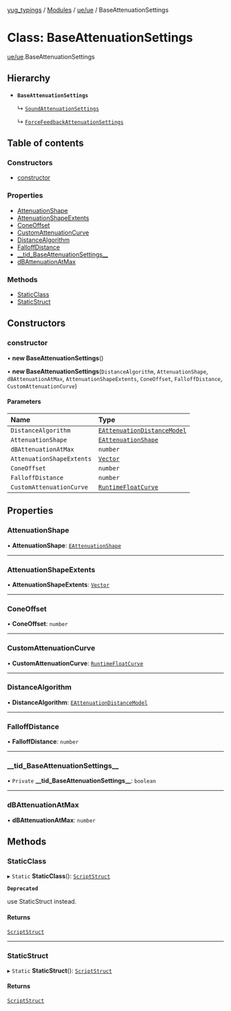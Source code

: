 [yug_typings](../README.md) / [Modules](../modules.md) / [ue/ue](../modules/ue_ue.md) / BaseAttenuationSettings

# Class: BaseAttenuationSettings

[ue/ue](../modules/ue_ue.md).BaseAttenuationSettings

## Hierarchy

- **`BaseAttenuationSettings`**

  ↳ [`SoundAttenuationSettings`](ue_ue.SoundAttenuationSettings.md)

  ↳ [`ForceFeedbackAttenuationSettings`](ue_ue.ForceFeedbackAttenuationSettings.md)

## Table of contents

### Constructors

- [constructor](ue_ue.BaseAttenuationSettings.md#constructor)

### Properties

- [AttenuationShape](ue_ue.BaseAttenuationSettings.md#attenuationshape)
- [AttenuationShapeExtents](ue_ue.BaseAttenuationSettings.md#attenuationshapeextents)
- [ConeOffset](ue_ue.BaseAttenuationSettings.md#coneoffset)
- [CustomAttenuationCurve](ue_ue.BaseAttenuationSettings.md#customattenuationcurve)
- [DistanceAlgorithm](ue_ue.BaseAttenuationSettings.md#distancealgorithm)
- [FalloffDistance](ue_ue.BaseAttenuationSettings.md#falloffdistance)
- [\_\_tid\_BaseAttenuationSettings\_\_](ue_ue.BaseAttenuationSettings.md#__tid_baseattenuationsettings__)
- [dBAttenuationAtMax](ue_ue.BaseAttenuationSettings.md#dbattenuationatmax)

### Methods

- [StaticClass](ue_ue.BaseAttenuationSettings.md#staticclass)
- [StaticStruct](ue_ue.BaseAttenuationSettings.md#staticstruct)

## Constructors

### constructor

• **new BaseAttenuationSettings**()

• **new BaseAttenuationSettings**(`DistanceAlgorithm`, `AttenuationShape`, `dBAttenuationAtMax`, `AttenuationShapeExtents`, `ConeOffset`, `FalloffDistance`, `CustomAttenuationCurve`)

#### Parameters

| Name | Type |
| :------ | :------ |
| `DistanceAlgorithm` | [`EAttenuationDistanceModel`](../enums/ue_ue.EAttenuationDistanceModel.md) |
| `AttenuationShape` | [`EAttenuationShape`](../enums/ue_ue.EAttenuationShape.md) |
| `dBAttenuationAtMax` | `number` |
| `AttenuationShapeExtents` | [`Vector`](ue_ue_s.Vector.md) |
| `ConeOffset` | `number` |
| `FalloffDistance` | `number` |
| `CustomAttenuationCurve` | [`RuntimeFloatCurve`](ue_ue.RuntimeFloatCurve.md) |

## Properties

### AttenuationShape

• **AttenuationShape**: [`EAttenuationShape`](../enums/ue_ue.EAttenuationShape.md)

___

### AttenuationShapeExtents

• **AttenuationShapeExtents**: [`Vector`](ue_ue_s.Vector.md)

___

### ConeOffset

• **ConeOffset**: `number`

___

### CustomAttenuationCurve

• **CustomAttenuationCurve**: [`RuntimeFloatCurve`](ue_ue.RuntimeFloatCurve.md)

___

### DistanceAlgorithm

• **DistanceAlgorithm**: [`EAttenuationDistanceModel`](../enums/ue_ue.EAttenuationDistanceModel.md)

___

### FalloffDistance

• **FalloffDistance**: `number`

___

### \_\_tid\_BaseAttenuationSettings\_\_

• `Private` **\_\_tid\_BaseAttenuationSettings\_\_**: `boolean`

___

### dBAttenuationAtMax

• **dBAttenuationAtMax**: `number`

## Methods

### StaticClass

▸ `Static` **StaticClass**(): [`ScriptStruct`](ue_ue.ScriptStruct.md)

**`Deprecated`**

use StaticStruct instead.

#### Returns

[`ScriptStruct`](ue_ue.ScriptStruct.md)

___

### StaticStruct

▸ `Static` **StaticStruct**(): [`ScriptStruct`](ue_ue.ScriptStruct.md)

#### Returns

[`ScriptStruct`](ue_ue.ScriptStruct.md)
